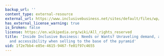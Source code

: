 ```yaml
---
backup_url: ''
content_type: external-resource
external_url: https://www.inclusivebusiness.net/sites/default/files/wp/InsiderNeedsorwantsAug2013.pdf
has_external_license_warning: true
is_broken: false
license: https://en.wikipedia.org/wiki/All_rights_reserved
title: 'Inside Inclusive Business: Needs or Wants? Unraveling demand, affordability
  and accessibility when selling to the base of the pyramid'
uid: 1f2e7bb4-e85e-4615-9467-fe01f97c4655
---
```

